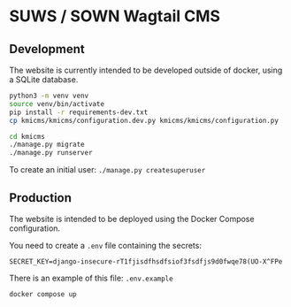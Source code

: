 # SUWS / SOWN Wagtail CMS

## Development

The website is currently intended to be developed outside of docker, using a SQLite database.

```bash
python3 -m venv venv
source venv/bin/activate
pip install -r requirements-dev.txt
cp kmicms/kmicms/configuration.dev.py kmicms/kmicms/configuration.py

cd kmicms
./manage.py migrate
./manage.py runserver
```

To create an initial user: `./manage.py createsuperuser`

## Production

The website is intended to be deployed using the Docker Compose configuration.

You need to create a `.env` file containing the secrets:

```
SECRET_KEY=django-insecure-rT1fjisdfhsdfsiof3fsdfjs9d0fwqe78(UO-X^FPe
```

There is an example of this file: `.env.example`

```
docker compose up
```